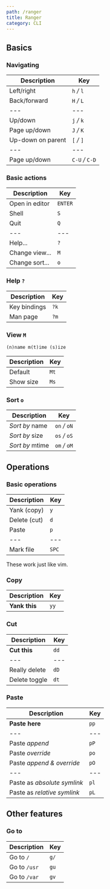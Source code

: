 ```yaml
---
path: /ranger
title: Ranger
category: CLI
---
```


## Basics

<!-- {.-three-column} -->

### Navigating

| Description       | Key             |
| ----------------- | --------------- |
| Left/right        | `h` _/_ `l`     |
| Back/forward      | `H` _/_ `L`     |
| ---               | ---             |
| Up/down           | `j` _/_ `k`     |
| Page up/down      | `J` _/_ `K`     |
| Up-down on parent | `[` _/_ `]`     |
| ---               | ---             |
| Page up/down      | `C-U` _/_ `C-D` |

<!-- {.-shortcuts-right} -->

### Basic actions

| Description    | Key     |
| -------------- | ------- |
| Open in editor | `ENTER` |
| Shell          | `S`     |
| Quit           | `Q`     |
| ---            | ---     |
| Help...        | `?`     |
| Change view... | `M`     |
| Change sort... | `o`     |

<!-- {.-shortcuts-right} -->

### Help `?`

| Description  | Key  |
| ------------ | ---- |
| Key bindings | `?k` |
| Man page     | `?m` |

<!-- {.-shortcuts-right} -->

### View `M`

```
(n)name m(t)ime (s)ize
```

<!-- {.-setup} -->

| Description | Key  |
| ----------- | ---- |
| Default     | `Mt` |
| Show size   | `Ms` |

<!-- {.-shortcuts-right} -->

### Sort `o`

| Description     | Key           |
| --------------- | ------------- |
| _Sort by_ name  | `on` _/_ `oN` |
| _Sort by_ size  | `os` _/_ `oS` |
| _Sort by_ mtime | `om` _/_ `oM` |

<!-- {.-shortcuts-right} -->

## Operations

<!-- {.-three-column} -->

### Basic operations

| Description  | Key   |
| ------------ | ----- |
| Yank (copy)  | `y`   |
| Delete (cut) | `d`   |
| Paste        | `p`   |
| ---          | ---   |
| Mark file    | `SPC` |

<!-- {.-shortcuts-right} -->

These work just like vim.

### Copy

| Description   | Key  |
| ------------- | ---- |
| **Yank this** | `yy` |

<!-- {.-shortcuts-right} -->

### Cut

| Description   | Key  |
| ------------- | ---- |
| **Cut this**  | `dd` |
| ---           | ---  |
| Really delete | `dD` |
| Delete toggle | `dt` |

<!-- {.-shortcuts-right} -->

### Paste

| Description                 | Key  |
| --------------------------- | ---- |
| **Paste here**              | `pp` |
| ---                         | ---  |
| Paste _append_              | `pP` |
| Paste _override_            | `po` |
| Paste _append & override_   | `pO` |
| ---                         | ---  |
| Paste as _absolute symlink_ | `pl` |
| Paste as _relative symlink_ | `pL` |

<!-- {.-shortcuts.-right} -->

## Other features

<!-- {.-three-column} -->

### Go to

| Description  | Key  |
| ------------ | ---- |
| Go to `/`    | `g/` |
| Go to `/usr` | `gu` |
| Go to `/var` | `gv` |

<!-- {.-shortcuts} -->

